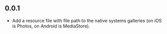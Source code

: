 ## 0.0.1
- Add a resource file with file path to the native systems galleries (on iOS is Photos, on Android is MediaStore).
